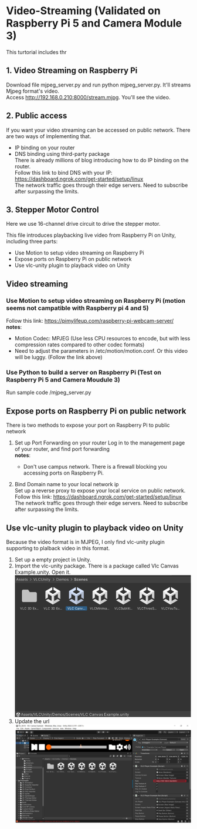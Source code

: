 # Video-Streaming (Validated on Raspberry Pi 5 and Camera Module 3)
This turtorial includes thr

## 1. Video Streaming on Raspberry Pi
   Download file mjpeg_server.py and run python mjpeg_server.py. It'll streams Mjpeg format's video. \
   Access http://192.168.0.210:8000/stream.mjpg. You'll see the video. 

## 2. Public access
If you want your video streaming can be accessed on public network. There are two ways of implementing that. 
* IP binding on your router
* DNS binding using third-party package \
There is already millions of blog introducing how to do IP binding on the router.\
Follow this link to bind DNS with your IP: https://dashboard.ngrok.com/get-started/setup/linux \
The network traffic goes through their edge servers. Need to subscribe after surpassing the limits.

## 3. Stepper Motor Control
Here we use 16-channel drive circuit to drive the stepper motor.



   
   























This file introduces playbacking live video from Raspberry Pi on Unity, including three parts:
* Use Motion to setup video streaming on Raspberry Pi
* Expose ports on Raspberry Pi on public network
* Use vlc-unity plugin to playback video on Unity 

## Video streaming
### Use Motion to setup video streaming on Raspberry Pi (motion seems not campatible with Raspberry pi 4 and 5)
Follow this link: https://pimylifeup.com/raspberry-pi-webcam-server/ \
**notes**: 
  * Motion Codec: MPJEG (Use less CPU resources to encode, but with less compression rates compared to other codec formats)
  * Need to adjust the parameters in /etc/motion/motion.conf. Or this video will be luggy. (Follow the link above)

### Use Python to build a server on Raspberry Pi (Test on Raspberry Pi 5 and Camera Moudule 3)
Run sample code /mjpeg_server.py

## Expose ports on Raspberry Pi on public network
There is two methods to expose your port on Raspberry Pi to public network 
1. Set up Port Forwarding on your router
   Log in to the management page of your router, and find port forwarding \
   **notes**: 
     * Don't use campus network. There is a firewall blocking you accessing ports on Raspberry Pi.
  
2. Bind Domain name to your local network ip \
   Set up a reverse proxy to expose your local service on public network. Follow this link: https://dashboard.ngrok.com/get-started/setup/linux \
   The network traffic goes through their edge servers. Need to subscribe after surpassing the limits.

## Use vlc-unity plugin to playback video on Unity
Because the video format is in MJPEG, I only find vlc-unity plugin supporting to plalback video in this format. 
1. Set up a empty project in Unity.
2. Import the vlc-unity package. There is a package called Vlc Canvas Example.unity. Open it.
   ![The San Juan Mountains are beautiful!](/unity.png "San Juan Mountains")
3. Update the url
   ![The San Juan Mountains are beautiful!](/url.png "San Juan Mountains")
